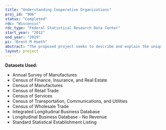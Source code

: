 ```yaml
---
title: "Understanding Cooperative Organizations"
proj_id: "906"
status: "Completed"
rdc: "Wisconsin"
rdc_type: "Federal Statistical Research Data Center"
start_year: "2012"
end_year: "2019"
pi: "Brent M Hueth"
abstract: "The proposed project seeks to describe and explain the unique character of the cooperative business model, focusing on: (i) where cooperatives exist (both geographically and sectorally), (ii) how their incidence in the U.S. economy has evolved over time, (iii) how they differ structurally from investor-owned companies (e.g., scale and scope of operation, labor management and pay practices, capital structure, inter-firm linkages), and (iv) how these differences affect firm- and market-level economic performance."
layout: project
---
```


**Datasets Used:**

  - Annual Survey of Manufactures 
  - Census of Finance, Insurance, and Real Estate 
  - Census of Manufactures 
  - Census of Retail Trade 
  - Census of Services 
  - Census of Transportation, Communications, and Utilities 
  - Census of Wholesale Trade 
  - Integrated Longitudinal Business Database 
  - Longitudinal Business Database - No Revenue 
  - Standard Statistical Establishment Listing 

